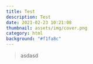 ```yaml
---
title: Test
description: Test
date: 2021-02-23 10:21:08
thumbnail: assets/img/cover.png
category: html
background: "#f1fa8c"
---
```

> asdasd